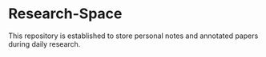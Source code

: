 # Research-Space
This repository is established to store personal notes and annotated papers during daily research.
